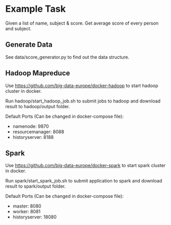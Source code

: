 # Example Task

Given a list of name, subject & score. Get average score of every person and subject.

## Generate Data

See data/score_generator.py to find out the data structure.

## Hadoop Mapreduce

Use https://github.com/big-data-europe/docker-hadoop to start hadoop cluster in docker.

Run hadoop/start_hadoop_job.sh to submit jobs to hadoop and download result to hadoop/output folder.

Default Ports (Can be changed in docker-compose file):

- namenode: 9870
- resourcemanager: 8088
- historyserver: 8188

## Spark

Use https://github.com/big-data-europe/docker-spark to start spark cluster in docker.

Run spark/start_spark_job.sh to submit application to spark and download result to spark/output folder.

Default Ports (Can be changed in docker-compose file):

- master: 8080
- worker: 8081
- historyserver: 18080